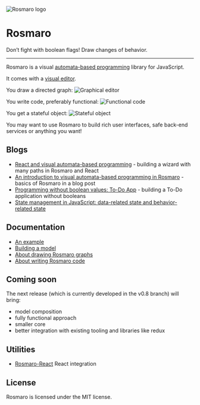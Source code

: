 ![Rosmaro logo](https://rosmaro.js.org/doc/img/logo.png)

# Rosmaro

Don’t fight with boolean flags! Draw changes of behavior.

***

Rosmaro is a visual [automata-based programming](https://en.wikipedia.org/wiki/Automata-based_programming) library for JavaScript.

It comes with a [visual editor](https://rosmaro.js.org/editor).

You draw a directed graph:
![Graphical editor](https://rosmaro.js.org/img/r101_editor.png)

You write code, preferably functional:
![Functional code](https://rosmaro.js.org/img/r101_code.png)

You get a stateful object:
![Stateful object](https://rosmaro.js.org/img/r101_running.png)

You may want to use Rosmaro to build rich user interfaces, safe back-end services or anything you want!

## Blogs
- [React and visual automata-based programming](https://medium.com/dailyjs/react-and-visual-automata-based-programming-c1d13e153cde) - building a wizard with many paths in Rosmaro and React
- [An introduction to visual automata-based programming in Rosmaro](https://medium.freecodecamp.org/an-introduction-to-visual-automata-based-programming-in-rosmaro-100dae8eb969) - basics of Rosmaro in a blog post
- [Programming without boolean values: To-Do App](https://codeburst.io/programming-without-boolean-values-to-do-app-2455035c87f5) - building a To-Do application without booleans
- [State management in JavaScript: data-related state and behavior-related state](https://lukaszmakuch.pl/post/behavior-related-state-and-data-related-state)

## Documentation
- [An example](https://rosmaro.js.org/doc/#an-example)
- [Building a model](https://rosmaro.js.org/doc/#building-a-model)
- [About drawing Rosmaro graphs](https://rosmaro.js.org/doc/#graphs)
- [About writing Rosmaro code](https://rosmaro.js.org/doc/#handlers)

## Coming soon
The next release (which is currently developed in the v0.8 branch) will bring:
- model composition
- fully functional approach
- smaller core
- better integration with existing tooling and libraries like redux

## Utilities
- [Rosmaro-React](https://github.com/lukaszmakuch/rosmaro-react) React integration

## License
Rosmaro is licensed under the MIT license.

